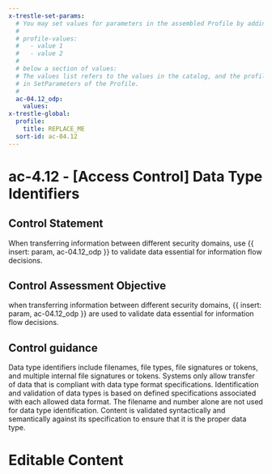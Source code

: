 ```yaml
---
x-trestle-set-params:
  # You may set values for parameters in the assembled Profile by adding
  #
  # profile-values:
  #   - value 1
  #   - value 2
  #
  # below a section of values:
  # The values list refers to the values in the catalog, and the profile-values represent values
  # in SetParameters of the Profile.
  #
  ac-04.12_odp:
    values:
x-trestle-global:
  profile:
    title: REPLACE_ME
  sort-id: ac-04.12
---
```


# ac-4.12 - \[Access Control\] Data Type Identifiers

## Control Statement

When transferring information between different security domains, use {{ insert: param, ac-04.12_odp }} to validate data essential for information flow decisions.

## Control Assessment Objective

when transferring information between different security domains, {{ insert: param, ac-04.12_odp }} are used to validate data essential for information flow decisions.

## Control guidance

Data type identifiers include filenames, file types, file signatures or tokens, and multiple internal file signatures or tokens. Systems only allow transfer of data that is compliant with data type format specifications. Identification and validation of data types is based on defined specifications associated with each allowed data format. The filename and number alone are not used for data type identification. Content is validated syntactically and semantically against its specification to ensure that it is the proper data type.

# Editable Content

<!-- Make additions and edits below -->
<!-- The above represents the contents of the control as received by the profile, prior to additions. -->
<!-- If the profile makes additions to the control, they will appear below. -->
<!-- The above markdown may not be edited but you may edit the content below, and/or introduce new additions to be made by the profile. -->
<!-- If there is a yaml header at the top, parameter values may be edited. Use --set-parameters to incorporate the changes during assembly. -->
<!-- The content here will then replace what is in the profile for this control, after running profile-assemble. -->
<!-- The current profile has no added parts for this control, but you may add new ones here. -->
<!-- Each addition must have a heading either of the form ## Control my_addition_name -->
<!-- or ## Part a. (where the a. refers to one of the control statement labels.) -->
<!-- "## Control" parts are new parts added after the statement part. -->
<!-- "## Part" parts are new parts added into the top-level statement part with that label. -->
<!-- Subparts may be added with nested hash levels of the form ### My Subpart Name -->
<!-- underneath the parent ## Control or ## Part being added -->
<!-- See https://ibm.github.io/compliance-trestle/tutorials/ssp_profile_catalog_authoring/ssp_profile_catalog_authoring for guidance. -->
